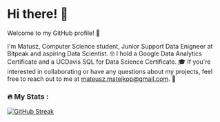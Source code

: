 # Hi there! 👋

Welcome to my GitHub profile! 🎉

I'm Matusz, Computer Science student, Junior Support Data Enigneer at Bitpeak and aspiring Data Scientist. 🤓  I hold a Google Data Analytics Certificate and a UCDavis SQL for Data Science Certificate. 🎓 If you're interested in collaborating or have any questions about my projects, feel free to reach out to me at mateusz.matejkop@gmail.com. 📩

### :fire: My Stats :
[![GitHub Streak](http://github-readme-streak-stats.herokuapp.com?user=Mateusz-Matejko&theme=light&background=FFFFFF)](https://git.io/streak-stats)
